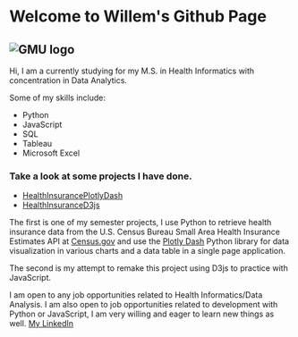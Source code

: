 # Welcome to Willem's Github Page

## ![GMU logo](https://library.gmu.edu/img/mason-logo.png) 

Hi, I am a currently studying for my M.S. in Health Informatics with concentration in Data Analytics.

Some of my skills include:

- Python
- JavaScript
- SQL
- Tableau
- Microsoft Excel

### Take a look at some projects I have done.

- [HealthInsurancePlotlyDash](https://github.com/Yoozernaym/healthinsurancePlotlyDash/blob/master/app.py)
- [HealthInsuranceD3js](https://yoozernaym.github.io/healthinsuranceD3js/)

 
The first is one of my semester projects, I use Python to retrieve health insurance data from the U.S. Census Bureau Small Area Health Insurance Estimates API at [Census.gov](https://www.census.gov/data/developers/data-sets/Health-Insurance-Statistics.html) and use the [Plotly Dash](https://dash.plotly.com/) Python library for data visualization in various charts and a data table in a single page application.

The second is my attempt to remake this project using D3js to practice with JavaScript. 

I am open to any job opportunities related to Health Informatics/Data Analysis. I am also open to job opportunities related to development with Python or JavaScript, I am very willing and eager to learn new things as well.
[My LinkedIn](https://www.linkedin.com/in/willem-gardner-064160181/)

